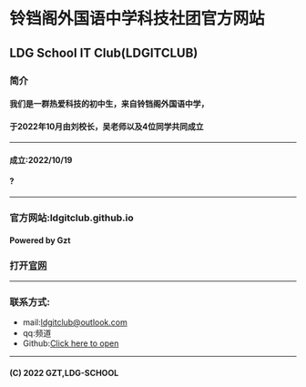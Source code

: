 # 铃铛阁外国语中学科技社团官方网站
## LDG School IT Club(LDGITCLUB) 

### 简介
#### 我们是一群热爱科技的初中生，来自铃铛阁外国语中学，
#### 于2022年10月由刘校长，吴老师以及4位同学共同成立

---
#### 成立:2022/10/19
#### ?

---
### 官方网站:ldgitclub.github.io
#### Powered by Gzt
### 打开[官网](ldgschool.github.io)

---
### 联系方式:

- mail:ldgitclub@outlook.com
- qq:频道
- Github:[Click here to open](https://github.com/LDGITCLUB/)

---
#### (C) 2022  GZT,LDG-SCHOOL
